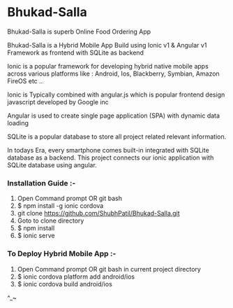 # Bhukad-Salla

Bhukad-Salla is superb Online Food Ordering App

Bhukad-Salla is a Hybrid Mobile App Build using Ionic v1 & Angular v1 Framework as frontend with SQLite as backend

Ionic is a popular framework for developing hybrid native mobile apps across various platforms like : Android, Ios, Blackberry, Symbian, Amazon FireOS etc ..

Ionic is Typically combined with angular.js which is popular frontend design javascript developed by Google inc

Angular is used to create single page application (SPA) with dynamic data loading

SQLite is a popular database to store all project related relevant information.

In todays Era, every smartphone comes built-in integrated with SQLite database as a backend. This project connects our ionic application with SQLite database using angular.

### Installation Guide :-

1. Open Command prompt OR git bash
2. $ npm install -g ionic cordova
3. git clone https://github.com/ShubhPatil/Bhukad-Salla.git
4. Goto to clone directory
5. $ npm install
6. $ ionic serve

### To Deploy Hybrid Mobile App :-

1. Open Command prompt OR git bash in current project directory
2. $ ionic cordova platform add android/ios
3. $ ionic cordova build android/ios

^_~

